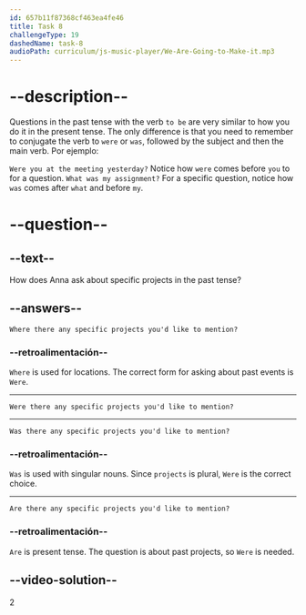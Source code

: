 ```yaml
---
id: 657b11f87368cf463ea4fe46
title: Task 8
challengeType: 19
dashedName: task-8
audioPath: curriculum/js-music-player/We-Are-Going-to-Make-it.mp3
---
```


<!--
AUDIO REFERENCE:
Anna: That's excellent. Were there any specific projects you'd like to mention?
-->

# --description--

Questions in the past tense with the verb `to be` are very similar to how you do it in the present tense. The only difference is that you need to remember to conjugate the verb to `were` or `was`, followed by the subject and then the main verb. Por ejemplo:

 `Were you at the meeting yesterday?` Notice how `were` comes before `you` to for a question. `What was my assignment?` For a specific question, notice how `was` comes after `what` and before `my`.

# --question--

## --text--

How does Anna ask about specific projects in the past tense?

## --answers--

`Where there any specific projects you'd like to mention?`

### --retroalimentación--

`Where` is used for locations. The correct form for asking about past events is `Were`.

---

`Were there any specific projects you'd like to mention?`

---

`Was there any specific projects you'd like to mention?`

### --retroalimentación--

`Was` is used with singular nouns. Since `projects` is plural, `Were` is the correct choice.

---

`Are there any specific projects you'd like to mention?`

### --retroalimentación--

`Are` is present tense. The question is about past projects, so `Were` is needed.

## --video-solution--

2
